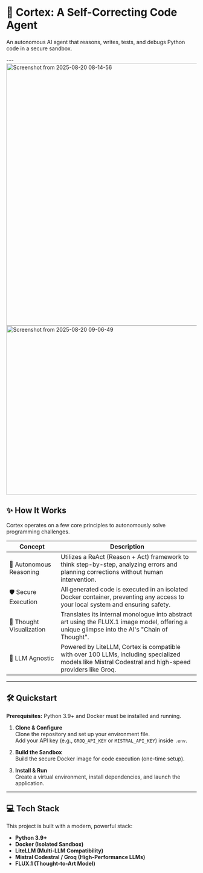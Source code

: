 # 🚀 Cortex: A Self-Correcting Code Agent

An autonomous AI agent that reasons, writes, tests, and debugs Python code in a secure sandbox.

---<img width="1689" height="693" alt="Screenshot from 2025-08-20 08-14-56" src="https://github.com/user-attachments/assets/3e9bac52-6e4e-40a2-b758-778e2d758b02" />
<img width="839" height="447" alt="Screenshot from 2025-08-20 09-06-49" src="https://github.com/user-attachments/assets/80552f0f-0fa5-4e86-bdca-d2b50db17272" />



## ✨ How It Works
Cortex operates on a few core principles to autonomously solve programming challenges.

| Concept                | Description                                                                                                                                   |
|-------------------------|-----------------------------------------------------------------------------------------------------------------------------------------------|
| 🧠 Autonomous Reasoning | Utilizes a ReAct (Reason + Act) framework to think step-by-step, analyzing errors and planning corrections without human intervention.        |
| 🛡️ Secure Execution    | All generated code is executed in an isolated Docker container, preventing any access to your local system and ensuring safety.               |
| 🎨 Thought Visualization | Translates its internal monologue into abstract art using the FLUX.1 image model, offering a unique glimpse into the AI's "Chain of Thought". |
| 🔌 LLM Agnostic         | Powered by LiteLLM, Cortex is compatible with over 100 LLMs, including specialized models like Mistral Codestral and high-speed providers like Groq. |

---

## 🛠️ Quickstart

**Prerequisites:** Python 3.9+ and Docker must be installed and running.

1. **Clone & Configure**  
   Clone the repository and set up your environment file.  
   Add your API key (e.g., `GROQ_API_KEY` or `MISTRAL_API_KEY`) inside `.env`.

2. **Build the Sandbox**  
   Build the secure Docker image for code execution (one-time setup).

3. **Install & Run**  
   Create a virtual environment, install dependencies, and launch the application.

---

## 💻 Tech Stack
This project is built with a modern, powerful stack:
- **Python 3.9+**  
- **Docker (Isolated Sandbox)**  
- **LiteLLM (Multi-LLM Compatibility)**  
- **Mistral Codestral / Groq (High-Performance LLMs)**  
- **FLUX.1 (Thought-to-Art Model)**  
